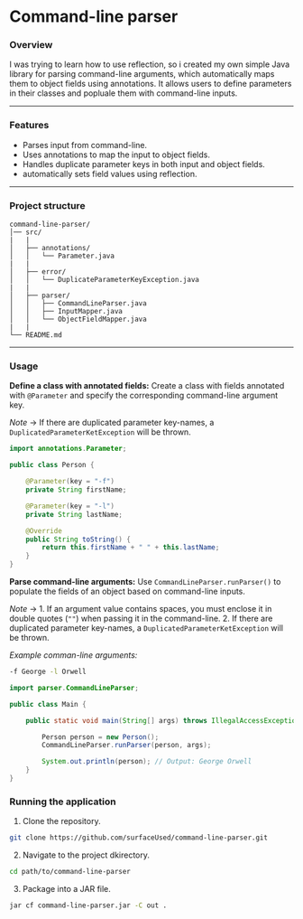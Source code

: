 # Command-line parser

### Overview

I was trying to learn how to use reflection, so i created my own simple Java library for parsing command-line arguments, which 
automatically maps them to object fields using annotations. It allows users to define parameters in their classes and popluale 
them with command-line inputs.

--- 

### Features

- Parses input from command-line.
- Uses annotations to map the input to object fields.
- Handles duplicate parameter keys in both input and object fields. 
- automatically sets field values using reflection.

---

### Project structure

```plaintext
command-line-parser/
│── src/
|   |
│   ├── annotations/
│   │   └── Parameter.java 
|   |   
│   ├── error/
│   │   └── DuplicateParameterKeyException.java
|   |
│   ├── parser/
│   │   ├── CommandLineParser.java
│   │   ├── InputMapper.java
│   │   └── ObjectFieldMapper.java
|   |
└── README.md
```
---

### Usage

**Define a class with annotated fields:**
Create a class with fields annotated with `@Parameter` and specify the corresponding command-line argument key.

*Note* -> If there are duplicated parameter key-names, a `DuplicatedParameterKetException` will be thrown.

```Java
import annotations.Parameter;

public class Person {

    @Parameter(key = "-f")
    private String firstName;

    @Parameter(key = "-l")
    private String lastName;

    @Override
    public String toString() {
        return this.firstName + " " + this.lastName;
    }
}
```

**Parse command-line arguments:**
Use `CommandLineParser.runParser()` to populate the fields of an object based on command-line inputs. 

*Note* -> 1. If an argument value contains spaces, you must enclose it in double quotes (`""`) when passing it in the command-line.
          2. If there are duplicated parameter key-names, a `DuplicatedParameterKetException` will be thrown.

*Example comman-line arguments:*
```bash
-f George -l Orwell
```

```Java
import parser.CommandLineParser;

public class Main {

    public static void main(String[] args) throws IllegalAccessException {

        Person person = new Person();
        CommandLineParser.runParser(person, args);

        System.out.println(person); // Output: George Orwell
    }
}

```

### Running the application

1. Clone the repository.
```bash
git clone https://github.com/surfaceUsed/command-line-parser.git
```

2. Navigate to the project dkirectory.
```bash
cd path/to/command-line-parser
```

3. Package into a JAR file.
```bash
jar cf command-line-parser.jar -C out . 
```


